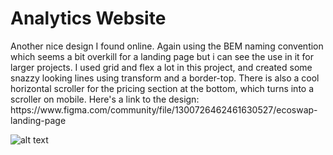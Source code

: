 # Analytics Website

<p>Another nice design I found online. Again using the BEM naming convention which seems a bit overkill for a landing page but i can see the use in it for larger projects. I used grid and flex a lot in this project, and created some snazzy looking lines using transform and a border-top. There is also a cool horizontal scroller for the pricing section at the bottom, which turns into a scroller on mobile. Here's a link to the design: https://www.figma.com/community/file/1300726462461630527/ecoswap-landing-page</p>

![alt text](https://github.com/RhysE96/EcoSwap-Website-Landing-Page/blob/main/EcoSwap%20Landing/Screenshots/1%20-%20AfHRowT.png)
